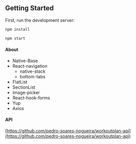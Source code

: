## Getting Started

First, run the development server:

```bash
npm install
```

```bash
npm start
```

#### About

- Native-Base
- React-navigation
  - native-stack
  - bottom-tabs
- FlatList
- SectionList
- Image-picker
- React-hook-forms
- Yup
- Axios

#### API

[https://github.com/pedro-soares-nogueira/workoutplan-api](https://github.com/pedro-soares-nogueira/workoutplan-api)
